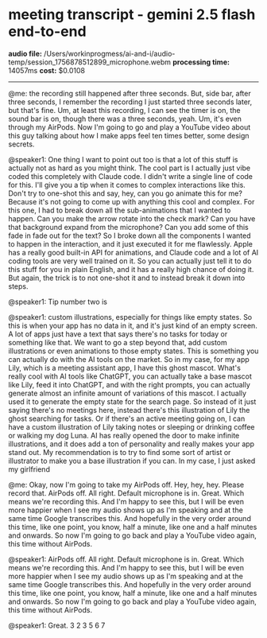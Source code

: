 # meeting transcript - gemini 2.5 flash end-to-end

**audio file:** /Users/workinprogmess/ai-and-i/audio-temp/session_1756878512899_microphone.webm
**processing time:** 14057ms
**cost:** $0.0108

---

@me: the recording still happened after three seconds. But, side bar, after three seconds, I remember the recording I just started three seconds later, but that's fine. Um, at least this recording, I can see the timer is on, the sound bar is on, though there was a three seconds, yeah. Um, it's even through my AirPods. Now I'm going to go and play a YouTube video about this guy talking about how I make apps feel ten times better, some design secrets.

@speaker1: One thing I want to point out too is that a lot of this stuff is actually not as hard as you might think. The cool part is I actually just vibe coded this completely with Claude code. I didn't write a single line of code for this. I'll give you a tip when it comes to complex interactions like this. Don't try to one-shot this and say, hey, can you go animate this for me? Because it's not going to come up with anything this cool and complex. For this one, I had to break down all the sub-animations that I wanted to happen. Can you make the arrow rotate into the check mark? Can you have that background expand from the microphone? Can you add some of this fade in fade out for the text? So I broke down all the components I wanted to happen in the interaction, and it just executed it for me flawlessly. Apple has a really good built-in API for animations, and Claude code and a lot of AI coding tools are very well trained on it. So you can actually just tell it to do this stuff for you in plain English, and it has a really high chance of doing it. But again, the trick is to not one-shot it and to instead break it down into steps.

@speaker1: Tip number two is

@speaker1: custom illustrations, especially for things like empty states. So this is when your app has no data in it, and it's just kind of an empty screen. A lot of apps just have a text that says there's no tasks for today or something like that. We want to go a step beyond that, add custom illustrations or even animations to those empty states. This is something you can actually do with the AI tools on the market. So in my case, for my app Lily, which is a meeting assistant app, I have this ghost mascot. What's really cool with AI tools like ChatGPT, you can actually take a base mascot like Lily, feed it into ChatGPT, and with the right prompts, you can actually generate almost an infinite amount of variations of this mascot. I actually used it to generate the empty state for the search page. So instead of it just saying there's no meetings here, instead there's this illustration of Lily the ghost searching for tasks. Or if there's an active meeting going on, I can have a custom illustration of Lily taking notes or sleeping or drinking coffee or walking my dog Luna. AI has really opened the door to make infinite illustrations, and it does add a ton of personality and really makes your app stand out. My recommendation is to try to find some sort of artist or illustrator to make you a base illustration if you can. In my case, I just asked my girlfriend

@me: Okay, now I'm going to take my AirPods off. Hey, hey, hey. Please record that. AirPods off. All right. Default microphone is in. Great. Which means we're recording this. And I'm happy to see this, but I will be even more happier when I see my audio shows up as I'm speaking and at the same time Google transcribes this. And hopefully in the very order around this time, like one point, you know, half a minute, like one and a half minutes and onwards. So now I'm going to go back and play a YouTube video again, this time without AirPods.

@speaker1: AirPods off. All right. Default microphone is in. Great. Which means we're recording this. And I'm happy to see this, but I will be even more happier when I see my audio shows up as I'm speaking and at the same time Google transcribes this. And hopefully in the very order around this time, like one point, you know, half a minute, like one and a half minutes and onwards. So now I'm going to go back and play a YouTube video again, this time without AirPods.

@speaker1:  Great. 3 2 3 5 6 7
